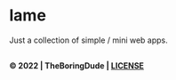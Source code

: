 # lame

Just a collection of simple / mini web apps.

##

**&copy; 2022 | TheBoringDude | [LICENSE](./LICENSE)**
